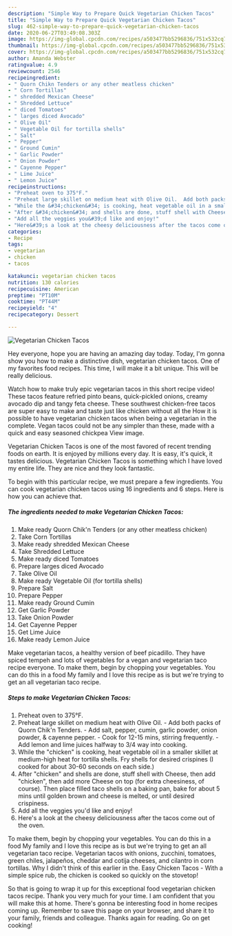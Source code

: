 ```yaml
---
description: "Simple Way to Prepare Quick Vegetarian Chicken Tacos"
title: "Simple Way to Prepare Quick Vegetarian Chicken Tacos"
slug: 462-simple-way-to-prepare-quick-vegetarian-chicken-tacos
date: 2020-06-27T03:49:08.303Z
image: https://img-global.cpcdn.com/recipes/a503477bb5296836/751x532cq70/vegetarian-chicken-tacos-recipe-main-photo.jpg
thumbnail: https://img-global.cpcdn.com/recipes/a503477bb5296836/751x532cq70/vegetarian-chicken-tacos-recipe-main-photo.jpg
cover: https://img-global.cpcdn.com/recipes/a503477bb5296836/751x532cq70/vegetarian-chicken-tacos-recipe-main-photo.jpg
author: Amanda Webster
ratingvalue: 4.9
reviewcount: 2546
recipeingredient:
- " Quorn Chikn Tenders or any other meatless chicken"
- " Corn Tortillas"
- " shredded Mexican Cheese"
- " Shredded Lettuce"
- " diced Tomatoes"
- " larges diced Avocado"
- " Olive Oil"
- " Vegetable Oil for tortilla shells"
- " Salt"
- " Pepper"
- " Ground Cumin"
- " Garlic Powder"
- " Onion Powder"
- " Cayenne Pepper"
- " Lime Juice"
- " Lemon Juice"
recipeinstructions:
- "Preheat oven to 375°F."
- "Preheat large skillet on medium heat with Olive Oil.  Add both packs of Quorn Chik&#39;n Tenders.  Add salt, pepper, cumin, garlic powder, onion powder, &amp; cayenne pepper.  Cook for 12-15 mins, stirring frequently.  Add lemon and lime juices halfway to 3/4 way into cooking."
- "While the &#34;chicken&#34; is cooking, heat vegetable oil in a smaller skillet at medium-high heat for tortilla shells. Fry shells for desired crispines (I cooked for about 30-60 seconds on each side.)"
- "After &#34;chicken&#34; and shells are done, stuff shell with Cheese, then add &#34;chicken&#34;, then add more Cheese on top (for extra cheesiness, of course). Then place filled taco shells on a baking pan, bake for about 5 mins until golden brown and cheese is melted, or until desired crispiness."
- "Add all the veggies you&#39;d like and enjoy!"
- "Here&#39;s a look at the cheesy deliciousness after the tacos come out of the oven."
categories:
- Recipe
tags:
- vegetarian
- chicken
- tacos

katakunci: vegetarian chicken tacos 
nutrition: 130 calories
recipecuisine: American
preptime: "PT10M"
cooktime: "PT44M"
recipeyield: "4"
recipecategory: Dessert

---
```



![Vegetarian Chicken Tacos](https://img-global.cpcdn.com/recipes/a503477bb5296836/751x532cq70/vegetarian-chicken-tacos-recipe-main-photo.jpg)

Hey everyone, hope you are having an amazing day today. Today, I'm gonna show you how to make a distinctive dish, vegetarian chicken tacos. One of my favorites food recipes. This time, I will make it a bit unique. This will be really delicious.

Watch how to make truly epic vegetarian tacos in this short recipe video! These tacos feature refried pinto beans, quick-pickled onions, creamy avocado dip and tangy feta cheese. These southwest chicken-free tacos are super easy to make and taste just like chicken without all the How it is possible to have vegetarian chicken tacos when being a vegetarian in the complete. Vegan tacos could not be any simpler than these, made with a quick and easy seasoned chickpea View image.

Vegetarian Chicken Tacos is one of the most favored of recent trending foods on earth. It is enjoyed by millions every day. It is easy, it's quick, it tastes delicious. Vegetarian Chicken Tacos is something which I have loved my entire life. They are nice and they look fantastic.


To begin with this particular recipe, we must prepare a few ingredients. You can cook vegetarian chicken tacos using 16 ingredients and 6 steps. Here is how you can achieve that.

<!--inarticleads1-->

##### The ingredients needed to make Vegetarian Chicken Tacos:

1. Make ready  Quorn Chik&#39;n Tenders (or any other meatless chicken)
1. Take  Corn Tortillas
1. Make ready  shredded Mexican Cheese
1. Take  Shredded Lettuce
1. Make ready  diced Tomatoes
1. Prepare  larges diced Avocado
1. Take  Olive Oil
1. Make ready  Vegetable Oil (for tortilla shells)
1. Prepare  Salt
1. Prepare  Pepper
1. Make ready  Ground Cumin
1. Get  Garlic Powder
1. Take  Onion Powder
1. Get  Cayenne Pepper
1. Get  Lime Juice
1. Make ready  Lemon Juice


Make vegetarian tacos, a healthy version of beef picadillo. They have spiced tempeh and lots of vegetables for a vegan and vegetarian taco recipe everyone. To make them, begin by chopping your vegetables. You can do this in a food My family and I love this recipe as is but we&#39;re trying to get an all vegetarian taco recipe. 

<!--inarticleads2-->

##### Steps to make Vegetarian Chicken Tacos:

1. Preheat oven to 375°F.
1. Preheat large skillet on medium heat with Olive Oil.  - Add both packs of Quorn Chik&#39;n Tenders.  - Add salt, pepper, cumin, garlic powder, onion powder, &amp; cayenne pepper.  - Cook for 12-15 mins, stirring frequently.  - Add lemon and lime juices halfway to 3/4 way into cooking.
1. While the &#34;chicken&#34; is cooking, heat vegetable oil in a smaller skillet at medium-high heat for tortilla shells. Fry shells for desired crispines (I cooked for about 30-60 seconds on each side.)
1. After &#34;chicken&#34; and shells are done, stuff shell with Cheese, then add &#34;chicken&#34;, then add more Cheese on top (for extra cheesiness, of course). Then place filled taco shells on a baking pan, bake for about 5 mins until golden brown and cheese is melted, or until desired crispiness.
1. Add all the veggies you&#39;d like and enjoy!
1. Here&#39;s a look at the cheesy deliciousness after the tacos come out of the oven.


To make them, begin by chopping your vegetables. You can do this in a food My family and I love this recipe as is but we&#39;re trying to get an all vegetarian taco recipe. Vegetarian tacos with onions, zucchini, tomatoes, green chiles, jalapeños, cheddar and cotija cheeses, and cilantro in corn tortillas. Why I didn&#39;t think of this earlier in the. Easy Chicken Tacos - With a simple spice rub, the chicken is cooked so quickly on the stovetop! 

So that is going to wrap it up for this exceptional food vegetarian chicken tacos recipe. Thank you very much for your time. I am confident that you will make this at home. There's gonna be interesting food in home recipes coming up. Remember to save this page on your browser, and share it to your family, friends and colleague. Thanks again for reading. Go on get cooking!
